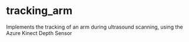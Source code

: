 # tracking_arm
Implements the tracking of an arm during ultrasound scanning, using the Azure Kinect Depth Sensor
